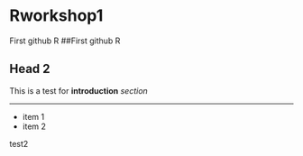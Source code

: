 # Rworkshop1
First github R
##First github R

## Head 2

This is a test for **introduction** *section* 


---


- item 1
- item 2

test2 
